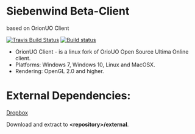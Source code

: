 # Siebenwind Beta-Client
based on OrionUO Client

[![Travis Build Status](https://travis-ci.org/OrionUO/OrionUO.svg?branch=master)](https://travis-ci.org/OrionUO/OrionUO)
[![Build status](https://ci.appveyor.com/api/projects/status/gmkwveaysxb12uog?svg=true)](https://ci.appveyor.com/project/fungos/orionuo)

* OrionUO Client - is a linux fork of OrioUO Open Source Ultima Online client.
* Platforms: Windows 7, Windows 10, Linux and MacOSX.
* Rendering: OpenGL 2.0 and higher.

# External Dependencies:

[Dropbox](https://www.dropbox.com/s/4m85yg53ot1q6iu/external.zip)

Download and extract to **\<repository\>/external**.